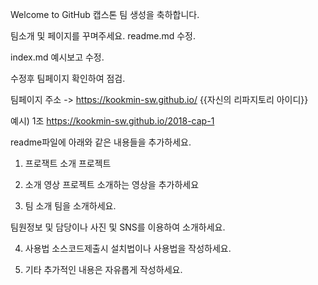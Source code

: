 Welcome to GitHub
캡스톤 팀 생성을 축하합니다.

팀소개 및 페이지를 꾸며주세요.
readme.md 수정.

index.md 예시보고 수정.

수정후 팀페이지 확인하여 점검.

팀페이지 주소 -> https://kookmin-sw.github.io/ {{자신의 리파지토리 아이디}}

예시) 1조 https://kookmin-sw.github.io/2018-cap-1

readme파일에 아래와 같은 내용들을 추가하세요.
1. 프로잭트 소개
프로젝트

2. 소개 영상
프로젝트 소개하는 영상을 추가하세요

3. 팀 소개
팀을 소개하세요.

팀원정보 및 담당이나 사진 및 SNS를 이용하여 소개하세요.

4. 사용법
소스코드제출시 설치법이나 사용법을 작성하세요.

5. 기타
추가적인 내용은 자유롭게 작성하세요.
